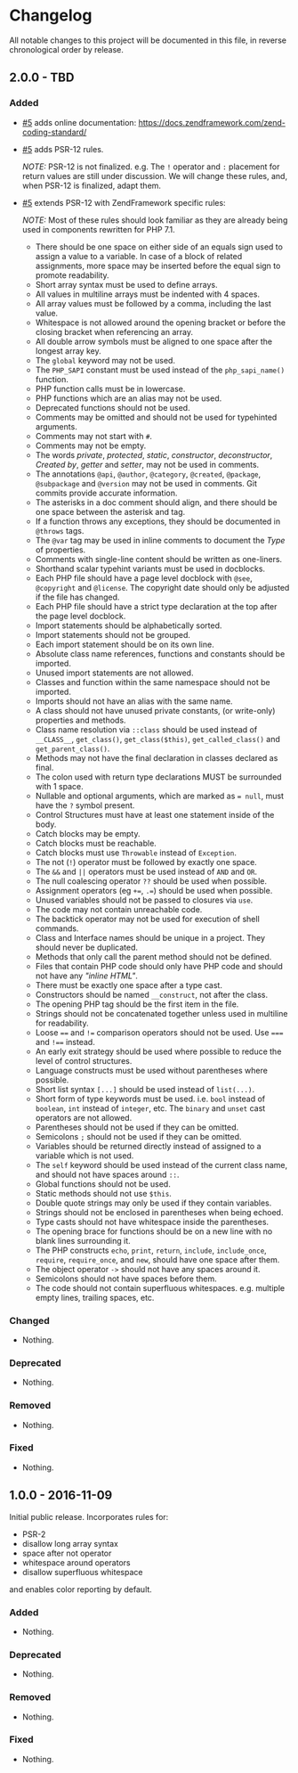 # Changelog

All notable changes to this project will be documented in this file, in reverse chronological order by release.

## 2.0.0 - TBD

### Added

- [#5](https://github.com/zendframework/zend-coding-standard/pull/5) adds 
  online documentation: https://docs.zendframework.com/zend-coding-standard/
- [#5](https://github.com/zendframework/zend-coding-standard/pull/5) adds 
  PSR-12 rules.
  
  *NOTE:* PSR-12 is not finalized. e.g. The `!` operator and `:` placement for
  return values are still under discussion. We will change these rules, and, 
  when PSR-12 is finalized, adapt them.
- [#5](https://github.com/zendframework/zend-coding-standard/pull/5) extends 
  PSR-12 with ZendFramework specific rules:
  
  *NOTE:* Most of these rules should look familiar as they are already being
  used in components rewritten for PHP 7.1. 
    
  - There should be one space on either side of an equals sign used to assign 
    a value to a variable. In case of a block of related assignments, more 
    space may be inserted before the equal sign to promote readability.
  - Short array syntax must be used to define arrays. 
  - All values in multiline arrays must be indented with 4 spaces. 
  - All array values must be followed by a comma, including the last value. 
  - Whitespace is not allowed around the opening bracket or before the 
    closing bracket when referencing an array.
  - All double arrow symbols must be aligned to one space after the longest 
    array key.
  - The `global` keyword may not be used.
  - The `PHP_SAPI` constant must be used instead of the `php_sapi_name()` 
    function.
  - PHP function calls must be in lowercase.
  - PHP functions which are an alias may not be used.
  - Deprecated functions should not be used.
  - Comments may be omitted and should not be used for typehinted arguments.
  - Comments may not start with `#`.
  - Comments may not be empty.
  - The words _private_, _protected_, _static_, _constructor_, _deconstructor_,
    _Created by_, _getter_ and _setter_, may not be used in comments.
  - The annotations `@api`, `@author`, `@category`, `@created`, `@package`,
    `@subpackage` and `@version` may not be used in comments. Git commits 
    provide accurate information.
  - The asterisks in a doc comment should align, and there should be one space 
    between the asterisk and tag.
  - If a function throws any exceptions, they should be documented in `@throws` 
    tags.
  - The `@var` tag may be used in inline comments to document the _Type_ of 
    properties.
  - Comments with single-line content should be written as one-liners.
  - Shorthand scalar typehint variants must be used in docblocks.
  - Each PHP file should have a page level docblock with `@see`, `@copyright` 
    and `@license`. The copyright date should only be adjusted if the file has 
    changed.
  - Each PHP file should have a strict type declaration at the top after the 
    page level docblock.
  - Import statements should be alphabetically sorted.
  - Import statements should not be grouped.
  - Each import statement should be on its own line.
  - Absolute class name references, functions and constants should be imported.
  - Unused import statements are not allowed.
  - Classes and function within the same namespace should not be imported.
  - Imports should not have an alias with the same name.
  - A class should not have unused private constants, (or write-only) 
    properties and methods.
  - Class name resolution via `::class` should be used instead of 
    `__CLASS__`, `get_class()`, `get_class($this)`, `get_called_class()` and 
    `get_parent_class()`.
  - Methods may not have the final declaration in classes declared as final.
  - The colon used with return type declarations MUST be surrounded with 1 
    space.
  - Nullable and optional arguments, which are marked as `= null`, must have 
    the `?` symbol present.
  - Control Structures must have at least one statement inside of the body.    
  - Catch blocks may be empty.
  - Catch blocks must be reachable.
  - Catch blocks must use `Throwable` instead of `Exception`.    
  - The not (`!`) operator must be followed by exactly one space.
  - The `&&` and `||` operators must be used instead of `AND` and `OR`.
  - The null  coalescing operator `??` should be used when possible.
  - Assignment operators (eg `+=`, `.=`) should be used when possible.
  - Unused variables should not be passed to closures via `use`.    
  - The code may not contain unreachable code.
  - The backtick operator may not be used for execution of shell commands.
  - Class and Interface names should be unique in a project. They should 
    never be duplicated.
  - Methods that only call the parent method should not be defined.
  - Files that contain PHP code should only have PHP code and should not have
    any _"inline HTML"_.
  - There must be exactly one space after a type cast. 
  - Constructors should be named `__construct`, not after the class.
  - The opening PHP tag should be the first item in the file. 
  - Strings should not be concatenated together unless used in multiline for 
    readability. 
  - Loose `==` and `!=` comparison operators should not be used. Use `===` 
    and `!==` instead.
  - An early exit strategy should be used where possible to reduce the level 
    of control structures.
  - Language constructs must be used without parentheses where possible.
  - Short list syntax `[...]` should be used instead of `list(...)`.
  - Short form of type keywords must be used. i.e. `bool` instead of 
    `boolean`, `int` instead of `integer`, etc. The `binary` and `unset` cast 
    operators are not allowed.
  - Parentheses should not be used if they can be omitted.
  - Semicolons `;` should not be used if they can be omitted.
  - Variables should be returned directly instead of assigned to a variable 
    which is not used.
  - The `self` keyword should be used instead of the current class name, and 
    should not have spaces around `::`.
  - Global functions should not be used.
  - Static methods should not use `$this`. 
  - Double quote strings may only be used if they contain variables. 
  - Strings should not be enclosed in parentheses when being echoed.
  - Type casts should not have whitespace inside the parentheses.
  - The opening brace for functions should be on a new line with no blank 
    lines surrounding it.
  - The PHP constructs `echo`, `print`, `return`, `include`, `include_once`, 
    `require`, `require_once`, and `new`, should have one space after them.
  - The object operator `->` should not have any spaces around it.
  - Semicolons should not have spaces before them.
  - The code should not contain superfluous whitespaces. e.g. multiple empty
    lines, trailing spaces, etc.

### Changed

- Nothing.

### Deprecated

- Nothing.

### Removed

- Nothing.

### Fixed

- Nothing.

## 1.0.0 - 2016-11-09

Initial public release. Incorporates rules for:

- PSR-2
- disallow long array syntax
- space after not operator
- whitespace around operators
- disallow superfluous whitespace

and enables color reporting by default.

### Added

- Nothing.

### Deprecated

- Nothing.

### Removed

- Nothing.

### Fixed

- Nothing.
